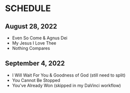 # SCHEDULE

## August 28, 2022

- Even So Come & Agnus Dei
- My Jesus I Love Thee
- Nothing Compares

## September 4, 2022

- I Will Wait For You & Goodness of God (still need to split)
- You Cannot Be Stopped
- You've Already Won (skipped in my DaVinci workflow)